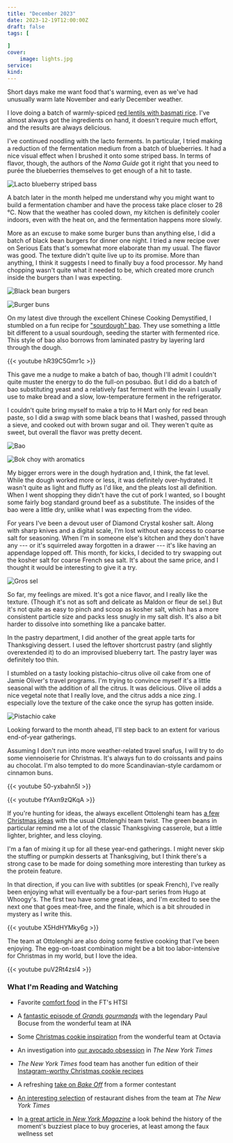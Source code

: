 ```yaml
---
title: "December 2023"
date: 2023-12-19T12:00:00Z
draft: false
tags: [
    
]
cover:
    image: lights.jpg
service: 
kind: 
---
```


Short days make me want food that's warming, even as we've had unusually warm late November and early December weather.

I love doing a batch of warmly-spiced [red lentils with basmati rice](https://www.youtube.com/watch?v=JuQzdvPjSGg). I've almost always got the ingredients on hand, it doesn't require much effort, and the results are always delicious.

I've continued noodling with the lacto ferments. In particular, I tried making a reduction of the fermentation medium from a batch of blueberries. It had a nice visual effect when I brushed it onto some striped bass. In terms of flavor, though, the authors of the _Noma Guide_ got it right that you need to purée the blueberries themselves to get enough of a hit to taste.

![Lacto blueberry striped bass](bass.jpg)

A batch later in the month helped me understand why you might want to build a fermentation chamber and have the process take place closer to 28 °C. Now that the weather has cooled down, my kitchen is definitely cooler indoors, even with the heat on, and the fermentation happens more slowly.

More as an excuse to make some burger buns than anything else, I did a batch of black bean burgers for dinner one night. I tried a new recipe over on Serious Eats that's somewhat more elaborate than my usual. The flavor was good. The texture didn't quite live up to its promise. More than anything, I think it suggests I need to finally buy a food processor. My hand chopping wasn't quite what it needed to be, which created more crunch inside the burgers than I was expecting.

![Black bean burgers](burgers.jpg)

![Burger buns](buns.jpg)

On my latest dive through the excellent Chinese Cooking Demystified, I stumbled on a fun recipe for ["sourdough" bao](https://www.youtube.com/watch?v=hR39C5Gmr1c). They use something a little bit different to a usual sourdough, seeding the starter with fermented rice. This style of bao also borrows from laminated pastry by layering lard through the dough.

{{< youtube hR39C5Gmr1c >}}

This gave me a nudge to make a batch of bao, though I'll admit I couldn't quite muster the energy to do the full-on posubao. But I did do a batch of bao substituting yeast and a relatively fast ferment with the levain I usually use to make bread and a slow, low-temperature ferment in the refrigerator.

I couldn't quite bring myself to make a trip to H Mart only for red bean paste, so I did a swap with some black beans that I washed, passed through a sieve, and cooked out with brown sugar and oil. They weren't quite as sweet, but overall the flavor was pretty decent.

![Bao](bao.jpg)

![Bok choy with aromatics](bok.jpg)

My bigger errors were in the dough hydration and, I think, the fat level. While the dough worked more or less, it was definitely over-hydrated. It wasn't quite as light and fluffy as I'd like, and the pleats lost all definition. When I went shopping they didn't have the cut of pork I wanted, so I bought some fairly bog standard ground beef as a substitute. The insides of the bao were a little dry, unlike what I was expecting from the video.

For years I've been a devout user of Diamond Crystal kosher salt. Along with sharp knives and a digital scale, I'm lost without easy access to coarse salt for seasoning. When I'm in someone else's kitchen and they don't have any --- or it's squirreled away forgotten in a drawer --- it's like having an appendage lopped off. This month, for kicks, I decided to try swapping out the kosher salt for coarse French sea salt. It's about the same price, and I thought it would be interesting to give it a try.

![Gros sel](salt.jpg)

So far, my feelings are mixed. It's got a nice flavor, and I really like the texture. (Though it's not as soft and delicate as Maldon or fleur de sel.) But it's not quite as easy to pinch and scoop as kosher salt, which has a more consistent particle size and packs less snugly in my salt dish. It's also a bit harder to dissolve into something like a pancake batter.

In the pastry department, I did another of the great apple tarts for Thanksgiving dessert. I used the leftover shortcrust pastry (and slightly overextended it) to do an improvised blueberry tart. The pastry layer was definitely too thin.

I stumbled on a tasty looking pistachio-citrus olive oil cake from one of Jamie Oliver's travel programs. I'm trying to convince myself it's a little seasonal with the addition of all the citrus. It was delicious. Olive oil adds a nice vegetal note that I really love, and the citrus adds a nice zing. I especially love the texture of the cake once the syrup has gotten inside.

![Pistachio cake](pistachio.jpg)

Looking forward to the month ahead, I'll step back to an extent for various end-of-year gatherings.

Assuming I don't run into more weather-related travel snafus, I will try to do some viennoiserie for Christmas. It's always fun to do croissants and pains au chocolat. I'm also tempted to do more Scandinavian-style cardamom or cinnamon buns.

{{< youtube 50-yxbahn5I >}}

{{< youtube fYAxn9zQKqA >}}

If you're hunting for ideas, the always excellent Ottolenghi team has [a few Christmas ideas](https://www.theguardian.com/food/2023/dec/02/yotam-ottolenghi-vegetarian-christmas-recipes-rice-pie-sticky-sprouts-and-yoghurty-beans) with the usual Ottolenghi team twist. The green beans in particular remind me a lot of the classic Thanksgiving casserole, but a little lighter, brighter, and less cloying.

I'm a fan of mixing it up for all these year-end gatherings. I might never skip the stuffing or pumpkin desserts at Thanksgiving, but I think there's a strong case to be made for doing something more interesting than turkey as the protein feature.

In that direction, if you can live with subtitles (or speak French), I've really been enjoying what will eventually be a four-part series from Hugo at Whoogy's. The first two have some great ideas, and I'm excited to see the next one that goes meat-free, and the finale, which is a bit shrouded in mystery as I write this.

{{< youtube X5HdHYMky6g >}}

The team at Ottolenghi are also doing some festive cooking that I've been enjoying. The egg-on-toast combination might be a bit too labor-intensive for Christmas in my world, but I love the idea.

{{< youtube puV2Rt4zsl4 >}}

### What I'm Reading and Watching

* Favorite [comfort food](https://www.ft.com/content/32e262f8-2fd5-4d65-b483-dcd7da2cc238) in the FT's HTSI

* A [fantastic episode of _Grands gourmands_](https://www.youtube.com/watch?v=j11C5gsvzLM) with the legendary Paul Bocuse from the wonderful team at INA

* Some [Christmas cookie inspiration](https://www.instagram.com/p/C0uiIP8oxma/) from the wonderful team at Octavia

* An investigation into [our avocado obsession](https://www.nytimes.com/2023/11/28/us/mexico-avocado-deforestation.html) in _The New York Times_

* _The New York Times_ food team has another fun edition of their [Instagram-worthy Christmas cookie recipes](https://www.nytimes.com/2023/12/01/dining/holiday-cookies.html)

* A refreshing [take on _Bake Off_](https://www.theguardian.com/commentisfree/2023/dec/03/great-british-bake-off-triumphs-contestant-michael-chakraverty) from a former contestant

* [An interesting selection](https://www.nytimes.com/2023/12/12/dining/best-restaurant-dishes.html) of restaurant dishes from the team at _The New York Times_

* In [a great article in _New York Magazine_](https://www.thecut.com/article/erewhon-smoothie-boston-los-angeles-history.html) a look behind the history of the moment's buzziest place to buy groceries, at least among the faux wellness set
